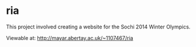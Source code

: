 # ria

This project involved creating a website for the Sochi 2014 Winter Olympics.

Viewable at: http://mayar.abertay.ac.uk/~1107467/ria
